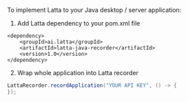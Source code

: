 To implement Latta to your Java desktop / server application:

1. Add Latta dependency to your pom.xml file

```
<dependency>
    <groupId>ai.latta</groupId>
    <artifactId>latta-java-recorder</artifactId>
    <version>1.0</version>
</dependency>
```

2. Wrap whole application into Latta recorder

```java
LattaRecorder.recordApplication("YOUR API KEY", () -> {
});
```